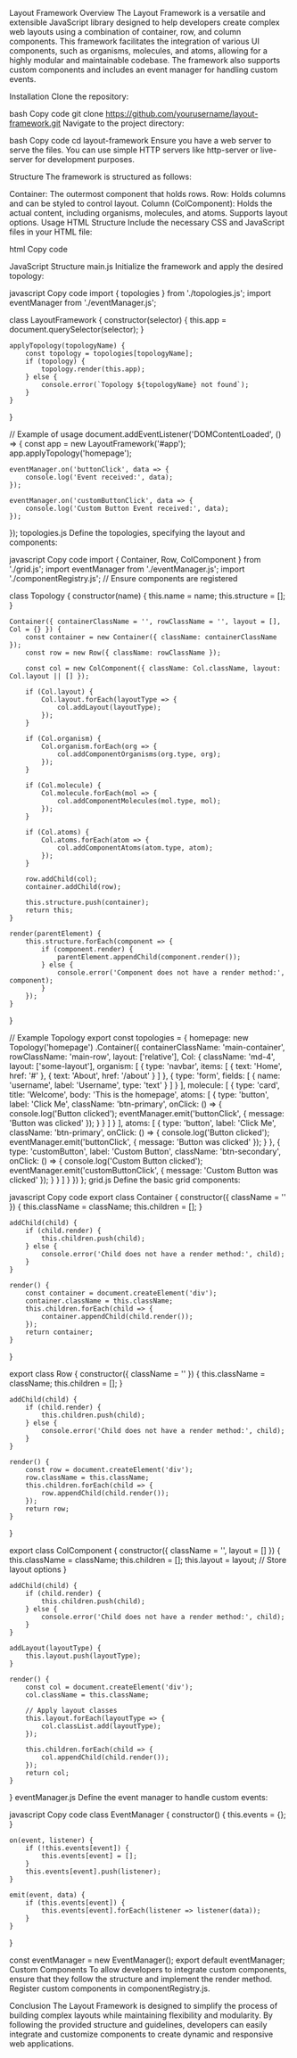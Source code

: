Layout Framework
Overview
The Layout Framework is a versatile and extensible JavaScript library designed to help developers create complex web layouts using a combination of container, row, and column components. This framework facilitates the integration of various UI components, such as organisms, molecules, and atoms, allowing for a highly modular and maintainable codebase. The framework also supports custom components and includes an event manager for handling custom events.

Installation
Clone the repository:

bash
Copy code
git clone https://github.com/yourusername/layout-framework.git
Navigate to the project directory:

bash
Copy code
cd layout-framework
Ensure you have a web server to serve the files. You can use simple HTTP servers like http-server or live-server for development purposes.

Structure
The framework is structured as follows:

Container: The outermost component that holds rows.
Row: Holds columns and can be styled to control layout.
Column (ColComponent): Holds the actual content, including organisms, molecules, and atoms. Supports layout options.
Usage
HTML Structure
Include the necessary CSS and JavaScript files in your HTML file:

html
Copy code
<!DOCTYPE html>
<html lang="en">
<head>
    <meta charset="UTF-8">
    <meta name="viewport" content="width=device-width, initial-scale=1.0">
    <title>My Website</title>
    <link rel="stylesheet" href="css/typography.css">
    <link rel="stylesheet" href="css/styles.css">
    <link rel="stylesheet" href="css/grid.css">
</head>
<body>
    <div id="app"></div>
    <script type="module" src="main.js"></script>
</body>
</html>
JavaScript Structure
main.js
Initialize the framework and apply the desired topology:

javascript
Copy code
import { topologies } from './topologies.js';
import eventManager from './eventManager.js';

class LayoutFramework {
    constructor(selector) {
        this.app = document.querySelector(selector);
    }

    applyTopology(topologyName) {
        const topology = topologies[topologyName];
        if (topology) {
            topology.render(this.app);
        } else {
            console.error(`Topology ${topologyName} not found`);
        }
    }
}

// Example of usage
document.addEventListener('DOMContentLoaded', () => {
    const app = new LayoutFramework('#app');
    app.applyTopology('homepage');

    eventManager.on('buttonClick', data => {
        console.log('Event received:', data);
    });

    eventManager.on('customButtonClick', data => {
        console.log('Custom Button Event received:', data);
    });
});
topologies.js
Define the topologies, specifying the layout and components:

javascript
Copy code
import { Container, Row, ColComponent } from './grid.js';
import eventManager from './eventManager.js';
import './componentRegistry.js'; // Ensure components are registered

class Topology {
    constructor(name) {
        this.name = name;
        this.structure = [];
    }

    Container({ containerClassName = '', rowClassName = '', layout = [], Col = {} }) {
        const container = new Container({ className: containerClassName });
        const row = new Row({ className: rowClassName });

        const col = new ColComponent({ className: Col.className, layout: Col.layout || [] });

        if (Col.layout) {
            Col.layout.forEach(layoutType => {
                col.addLayout(layoutType);
            });
        }

        if (Col.organism) {
            Col.organism.forEach(org => {
                col.addComponentOrganisms(org.type, org);
            });
        }

        if (Col.molecule) {
            Col.molecule.forEach(mol => {
                col.addComponentMolecules(mol.type, mol);
            });
        }

        if (Col.atoms) {
            Col.atoms.forEach(atom => {
                col.addComponentAtoms(atom.type, atom);
            });
        }

        row.addChild(col);
        container.addChild(row);

        this.structure.push(container);
        return this;
    }

    render(parentElement) {
        this.structure.forEach(component => {
            if (component.render) {
                parentElement.appendChild(component.render());
            } else {
                console.error('Component does not have a render method:', component);
            }
        });
    }
}

// Example Topology
export const topologies = {
    homepage: new Topology('homepage')
        .Container({
            containerClassName: 'main-container',
            rowClassName: 'main-row',
            layout: ['relative'],
            Col: {
                className: 'md-4',
                layout: ['some-layout'],
                organism: [
                    {
                        type: 'navbar',
                        items: [
                            { text: 'Home', href: '#' },
                            { text: 'About', href: '/about' }
                        ]
                    },
                    {
                        type: 'form',
                        fields: [
                            { name: 'username', label: 'Username', type: 'text' }
                        ]
                    }
                ],
                molecule: [
                    {
                        type: 'card',
                        title: 'Welcome',
                        body: 'This is the homepage',
                        atoms: [
                            {
                                type: 'button',
                                label: 'Click Me',
                                className: 'btn-primary',
                                onClick: () => {
                                    console.log('Button clicked');
                                    eventManager.emit('buttonClick', { message: 'Button was clicked' });
                                }
                            }
                        ]
                    }
                ],
                atoms: [
                    {
                        type: 'button',
                        label: 'Click Me',
                        className: 'btn-primary',
                        onClick: () => {
                            console.log('Button clicked');
                            eventManager.emit('buttonClick', { message: 'Button was clicked' });
                        }
                    },
                    {
                        type: 'customButton',
                        label: 'Custom Button',
                        className: 'btn-secondary',
                        onClick: () => {
                            console.log('Custom Button clicked');
                            eventManager.emit('customButtonClick', { message: 'Custom Button was clicked' });
                        }
                    }
                ]
            }
        })
};
grid.js
Define the basic grid components:

javascript
Copy code
export class Container {
    constructor({ className = '' }) {
        this.className = className;
        this.children = [];
    }

    addChild(child) {
        if (child.render) {
            this.children.push(child);
        } else {
            console.error('Child does not have a render method:', child);
        }
    }

    render() {
        const container = document.createElement('div');
        container.className = this.className;
        this.children.forEach(child => {
            container.appendChild(child.render());
        });
        return container;
    }
}

export class Row {
    constructor({ className = '' }) {
        this.className = className;
        this.children = [];
    }

    addChild(child) {
        if (child.render) {
            this.children.push(child);
        } else {
            console.error('Child does not have a render method:', child);
        }
    }

    render() {
        const row = document.createElement('div');
        row.className = this.className;
        this.children.forEach(child => {
            row.appendChild(child.render());
        });
        return row;
    }
}

export class ColComponent {
    constructor({ className = '', layout = [] }) {
        this.className = className;
        this.children = [];
        this.layout = layout; // Store layout options
    }

    addChild(child) {
        if (child.render) {
            this.children.push(child);
        } else {
            console.error('Child does not have a render method:', child);
        }
    }

    addLayout(layoutType) {
        this.layout.push(layoutType);
    }

    render() {
        const col = document.createElement('div');
        col.className = this.className;

        // Apply layout classes
        this.layout.forEach(layoutType => {
            col.classList.add(layoutType);
        });

        this.children.forEach(child => {
            col.appendChild(child.render());
        });
        return col;
    }
}
eventManager.js
Define the event manager to handle custom events:

javascript
Copy code
class EventManager {
    constructor() {
        this.events = {};
    }

    on(event, listener) {
        if (!this.events[event]) {
            this.events[event] = [];
        }
        this.events[event].push(listener);
    }

    emit(event, data) {
        if (this.events[event]) {
            this.events[event].forEach(listener => listener(data));
        }
    }
}

const eventManager = new EventManager();
export default eventManager;
Custom Components
To allow developers to integrate custom components, ensure that they follow the structure and implement the render method. Register custom components in componentRegistry.js.

Conclusion
The Layout Framework is designed to simplify the process of building complex layouts while maintaining flexibility and modularity. By following the provided structure and guidelines, developers can easily integrate and customize components to create dynamic and responsive web applications.
